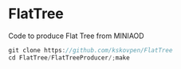 # FlatTree

Code to produce Flat Tree from MINIAOD

```c++
git clone https://github.com/kskovpen/FlatTree
cd FlatTree/FlatTreeProducer/;make
```
